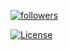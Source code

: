 [![followers](https://badgen.net/#peertube/video.hardlimit.com/followers/miguel/miguel_p.l?icon=peertube)](https://video.hardlimit.com/c/miguel_p.l/videos)

[![License](https://badgen.net/static/license/CC0/white)](https://creativecommons.org/publicdomain/zero/1.0/)
